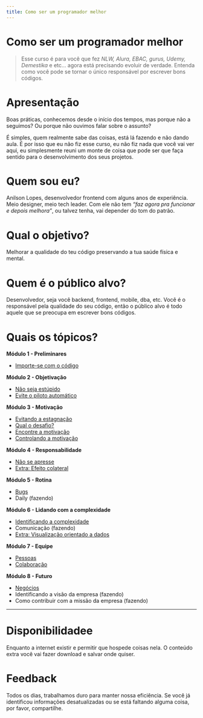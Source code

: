 ```yaml
---
title: Como ser um programador melhor
---
```


# Como ser um programador melhor

> Esse curso é para você que fez *NLW, Alura, EBAC, gurus, Udemy, Demestika* e etc… agora está precisando evoluir de verdade. Entenda como você pode se tornar o único responsável por escrever bons códigos.

# Apresentação

Boas práticas, conhecemos desde o início dos tempos, mas porque não a seguimos? Ou porque não ouvimos falar sobre o assunto?

É simples, quem realmente sabe das coisas, está lá fazendo e não dando aula. É por isso que eu não fiz esse curso, eu não fiz nada que você vai ver aqui, eu simplesmente reuni um monte de coisa que pode ser que faça sentido para o desenvolvimento dos seus projetos.

# Quem sou eu?

Anilson Lopes, desenvolvedor frontend com alguns anos de experiência. Meio designer, meio tech leader. Com ele não tem *“faz agora pra funcionar e depois melhora”*, ou talvez tenha, vai depender do tom do patrão.

# Qual o objetivo?

Melhorar a qualidade do teu código preservando a tua saúde física e mental.

# Quem é o público alvo?

Desenvolvedor, seja você backend, frontend, mobile, dba, etc. Você é o responsável pela qualidade do seu código, então o público alvo é todo aquele que se preocupa em escrever bons códigos.

# Quais os tópicos?

**Módulo 1 - Preliminares**

- [Importe-se com o código](/como-ser-um-programador-melhor/preliminares/importar-se-com-o-codigo)

**Módulo 2 - Objetivação**

- [Não seja estúpido](/como-ser-um-programador-melhor/objetivacao/nao-seja-estupido)
- [Evite o piloto automático](/como-ser-um-programador-melhor/objetivacao/evite-o-piloto-automatico)

**Módulo 3 - Motivação**

- [Evitando a estagnação](/como-ser-um-programador-melhor/motivacao/evitando-a-estagnacao)
- [Qual o desafio?](/como-ser-um-programador-melhor/motivacao/qual-o-desafio)
- [Encontre a motivação](/como-ser-um-programador-melhor/motivacao/encontre-a-motivacao)
- [Controlando a motivação](/como-ser-um-programador-melhor/motivacao/controlando-a-motivacao)

**Módulo 4 - Responsabilidade**

- [Não se apresse](/como-ser-um-programador-melhor/responsabilidade/nao-se-apresse)
- [Extra: Efeito colateral](/posts/efeito-colateral)

**Módulo 5 - Rotina**

- [Bugs](/como-ser-um-programador-melhor/rotina/bugs)
- Daily (fazendo)

**Módulo 6 - Lidando com a complexidade**

- [Identificando a complexidade](/como-ser-um-programador-melhor/lidando-com-a-complexidade/identificando-a-complexidade)
- Comunicação (fazendo)
- [Extra: Visualização orientado a dados](/posts/visualizacao-orientado-a-dados)

**Módulo 7 - Equipe**

- [Pessoas](/como-ser-um-programador-melhor/equipe/pessoas)
- [Colaboração](/como-ser-um-programador-melhor/equipe/colaboracao)

**Módulo 8 - Futuro**

- [Negócios](/como-ser-um-programador-melhor/futuro/negocios)
- Identificando a visão da empresa (fazendo)
- Como contribuir com a missão da empresa (fazendo)

---

# Disponibilidadee

Enquanto a internet existir e permitir que hospede coisas nela. O conteúdo extra você vai fazer download e salvar onde quiser.

# Feedback
Todos os dias, trabalhamos duro para manter nossa eficiência. Se você já identificou informações desatualizadas ou se está faltando alguma coisa, por favor, compartilhe.
